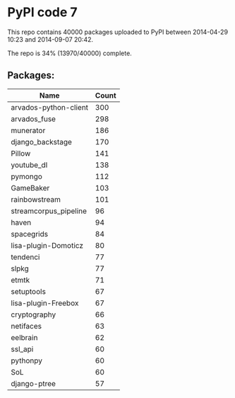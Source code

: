 # PyPI code 7

This repo contains 40000 packages uploaded to PyPI between 
2014-04-29 10:23 and 2014-09-07 20:42.

The repo is 34% (13970/40000) complete.

## Packages:

| Name  | Count |
| ----- | ----- |
| arvados-python-client | 300 |
| arvados_fuse | 298 |
| munerator | 186 |
| django_backstage | 170 |
| Pillow | 141 |
| youtube_dl | 138 |
| pymongo | 112 |
| GameBaker | 103 |
| rainbowstream | 101 |
| streamcorpus_pipeline | 96 |
| haven | 94 |
| spacegrids | 84 |
| lisa-plugin-Domoticz | 80 |
| tendenci | 77 |
| slpkg | 77 |
| etmtk | 71 |
| setuptools | 67 |
| lisa-plugin-Freebox | 67 |
| cryptography | 66 |
| netifaces | 63 |
| eelbrain | 62 |
| ssl_api | 60 |
| pythonpy | 60 |
| SoL | 60 |
| django-ptree | 57 |


